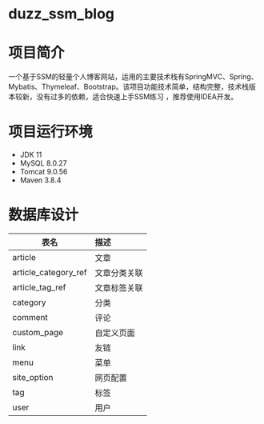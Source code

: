 # duzz_ssm_blog

# 项目简介

一个基于SSM的轻量个人博客网站，运用的主要技术栈有SpringMVC、Spring、Mybatis、Thymeleaf、Bootstrap。该项目功能技术简单，结构完整，技术栈版本较新，没有过多的依赖，适合快速上手SSM练习
，推荐使用IDEA开发。

# 项目运行环境

- JDK 11
- MySQL 8.0.27
- Tomcat 9.0.56
- Maven 3.8.4

# 数据库设计

| 表名                  | 描述 |
|----------------------|:--|
| article              | 文章 |
| article_category_ref | 文章分类关联 |
| article_tag_ref      | 文章标签关联 |
| category             | 分类 |
| comment              | 评论 |
| custom_page          | 自定义页面 |
| link                 | 友链 |
| menu                 | 菜单 |
| site_option          | 网页配置 |
| tag                  | 标签 |
| user                 | 用户 |



